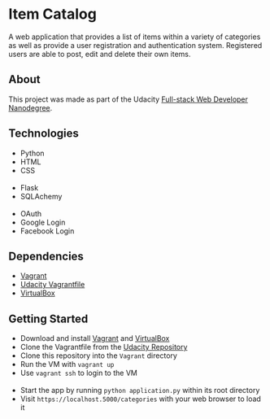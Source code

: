 # Item Catalog

A web application that provides a list of items within a variety of categories as well as provide a user registration and authentication system. Registered users are able to post, edit and delete their own items.

## About

This project was made as part of the Udacity [Full-stack Web Developer Nanodegree](https://www.udacity.com/course/full-stack-web-developer-nanodegree--nd004).


## Technologies
- Python
- HTML
- CSS
<br><br>
- Flask
- SQLAchemy
<br><br>
- OAuth
- Google Login
- Facebook Login

## Dependencies
- [Vagrant](https://www.vagrantup.com/)
- [Udacity Vagrantfile](https://github.com/udacity/fullstack-nanodegree-vm)
- [VirtualBox](https://www.virtualbox.org/wiki/Downloads)

## Getting Started
- Download and install [Vagrant](https://www.vagrantup.com/) and [VirtualBox](https://www.virtualbox.org/wiki/Downloads)
- Clone the Vagrantfile from the [Udacity Repository](https://github.com/udacity/fullstack-nanodegree-vm)
- Clone this repository into the `Vagrant` directory
- Run the VM with `vagrant up`
- Use `vagrant ssh` to login to the VM
  <br><br>
- Start the app by running `python application.py` within its root directory
- Visit `https://localhost.5000/categories` with your web browser to load it